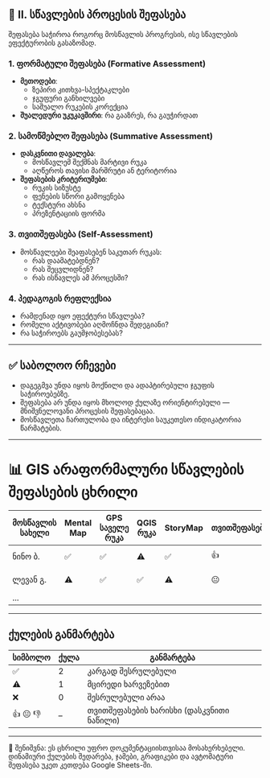 ## 📝 II. სწავლების პროცესის შეფასება

შეფასება საჭიროა როგორც მოსწავლის პროგრესის, ისე სწავლების ეფექტურობის გასაზომად.

### 1. ფორმატული შეფასება (Formative Assessment)
- **მეთოდები**:
  - ზეპირი კითხვა-სპექტაკლები
  - ჯგუფური განხილვები
  - საშუალო რუკების კორექცია
- **შუალედური უკუკავშირი**: რა გააზრეს, რა გაუჭირდათ

### 2. სამოწმებლო შეფასება (Summative Assessment)
- **დასკვნითი დავალება**:
  - მოსწავლემ შექმნას მარტივი რუკა
  - აღწეროს თავისი მარშრუტი ან ტერიტორია
- **შეფასების კრიტერიუმები**:
  - რუკის სიზუსტე
  - ფენების სწორი გამოყენება
  - ტექსტური ახსნა
  - პრეზენტაციის ფორმა

### 3. თვითშეფასება (Self-Assessment)
- მოსწავლეები შეაფასებენ საკუთარ რუკას:
  - რას დაამატებდნენ?
  - რას შეცვლიდნენ?
  - რას ისწავლეს ამ პროცესში?

### 4. პედაგოგის რეფლექსია
- რამდენად იყო ეფექტური სწავლება?
- რომელი აქტივობები აღმოჩნდა შედეგიანი?
- რა საჭიროებს გაუმჯობესებას?

---

## ✅ საბოლოო რჩევები

- დაგეგმვა უნდა იყოს მოქნილი და ადაპტირებული ჯგუფის საჭიროებებზე.
- შეფასება არ უნდა იყოს მხოლოდ ქულაზე ორიენტირებული — მნიშვნელოვანი პროცესის შეფასებაცაა.
- მოსწავლეთა ჩართულობა და ინტერესი საუკეთესო ინდიკატორია წარმატების.

---


# 📊 GIS არაფორმალური სწავლების შეფასების ცხრილი

| მოსწავლის სახელი | Mental Map | GPS საველე რუკა | QGIS რუკა | StoryMap | თვითშეფასება | საერთო ქულა | კომენტარები |
|------------------|-------------|------------------|------------|------------|----------------|---------------|---------------------|
| ნინო ბ.           | ✅           | ✅               | ⚠️         | ✅         | 👍              | 8/10           | კარგი ვიზუალიზაცია |
| ლევან გ.         | ⚠️          | ✅               | ✅         | ⚠️        | 😐             | 6/10           | დეტალები აკლია     |
| ...              |             |                  |            |            |                |               |                     |

---

## ქულების განმარტება

| სიმბოლო | ქულა | განმარტება               |
|----------|------|--------------------------|
| ✅        | 2    | კარგად შესრულებული         |
| ⚠️        | 1    | მცირედი ხარვეზებით         |
| ❌        | 0    | შესრულებული არაა           |
| 👍 😐 👎   | –    | თვითშეფასების ხარისხი (დასკვნითი ნაწილი) |

---

📌 შენიშვნა: ეს ცხრილი უფრო დოკუმენტაციისთვისაა მოსახერხებელი. დინამიური ქულების შედარება, ჯამები, გრაფიკები და ავტომატური შეფასება უკეთ კეთდება Google Sheets-ში.
